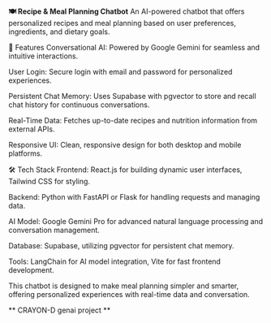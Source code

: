 **🍽️ Recipe & Meal Planning Chatbot**
An AI-powered chatbot that offers personalized recipes and meal planning based on user preferences, ingredients, and dietary goals.

🚀 Features
Conversational AI: Powered by Google Gemini for seamless and intuitive interactions.

User Login: Secure login with email and password for personalized experiences.

Persistent Chat Memory: Uses Supabase with pgvector to store and recall chat history for continuous conversations.

Real-Time Data: Fetches up-to-date recipes and nutrition information from external APIs.

Responsive UI: Clean, responsive design for both desktop and mobile platforms.

🛠️ Tech Stack
Frontend: React.js for building dynamic user interfaces, Tailwind CSS for styling.

Backend: Python with FastAPI or Flask for handling requests and managing data.

AI Model: Google Gemini Pro for advanced natural language processing and conversation management.

Database: Supabase, utilizing pgvector for persistent chat memory.

Tools: LangChain for AI model integration, Vite for fast frontend development.

This chatbot is designed to make meal planning simpler and smarter, offering personalized experiences with real-time data and conversation.



** CRAYON-D genai project **


